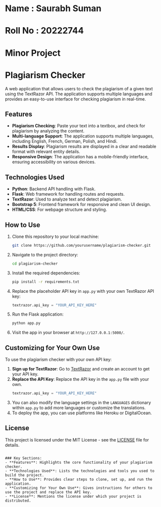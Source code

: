 # Name : Saurabh Suman
# Roll No : 20222744
# Minor Project
# Plagiarism Checker

A web application that allows users to check the plagiarism of a given text using the TextRazor API. The application supports multiple languages and provides an easy-to-use interface for checking plagiarism in real-time.

## Features

- **Plagiarism Checking**: Paste your text into a textbox, and check for plagiarism by analyzing the content.
- **Multi-language Support**: The application supports multiple languages, including English, French, German, Polish, and Hindi.
- **Results Display**: Plagiarism results are displayed in a clear and readable format with relevant entity details.
- **Responsive Design**: The application has a mobile-friendly interface, ensuring accessibility on various devices.

## Technologies Used

- **Python**: Backend API handling with Flask.
- **Flask**: Web framework for handling routes and requests.
- **TextRazor**: Used to analyze text and detect plagiarism.
- **Bootstrap 5**: Frontend framework for responsive and clean UI design.
- **HTML/CSS**: For webpage structure and styling.

## How to Use

1. Clone this repository to your local machine:
   ```bash
   git clone https://github.com/yourusername/plagiarism-checker.git
   ```
2. Navigate to the project directory:
   ```bash
   cd plagiarism-checker
   ```
3. Install the required dependencies:
   ```bash
   pip install -r requirements.txt
   ```
4. Replace the placeholder API key in `app.py` with your own TextRazor API key:
   ```python
   textrazor.api_key = "YOUR_API_KEY_HERE"
   ```
5. Run the Flask application:
   ```bash
   python app.py
   ```
6. Visit the app in your browser at `http://127.0.0.1:5000/`.

## Customizing for Your Own Use

To use the plagiarism checker with your own API key:
1. **Sign up for TextRazor**: Go to [TextRazor](https://www.textrazor.com/) and create an account to get your API key.
2. **Replace the API Key**: Replace the API key in the `app.py` file with your own.
   ```python
   textrazor.api_key = "YOUR_API_KEY_HERE"
   ```
3. You can also modify the language settings in the `LANGUAGES` dictionary within `app.py` to add more languages or customize the translations.
4. To deploy the app, you can use platforms like Heroku or DigitalOcean.

## License

This project is licensed under the MIT License - see the [LICENSE](LICENSE) file for details.
```

### Key Sections:
- **Features**: Highlights the core functionality of your plagiarism checker.
- **Technologies Used**: Lists the technologies and tools you used to build the project.
- **How to Use**: Provides clear steps to clone, set up, and run the application.
- **Customizing for Your Own Use**: Gives instructions for others to use the project and replace the API key.
- **License**: Mentions the license under which your project is distributed.

